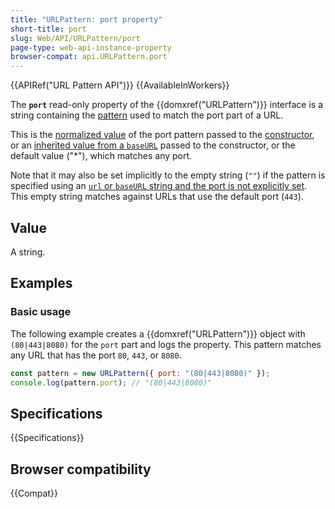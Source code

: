 ```yaml
---
title: "URLPattern: port property"
short-title: port
slug: Web/API/URLPattern/port
page-type: web-api-instance-property
browser-compat: api.URLPattern.port
---
```


{{APIRef("URL Pattern API")}} {{AvailableInWorkers}}

The **`port`** read-only property of the {{domxref("URLPattern")}} interface is a string containing the [pattern](/en-US/docs/Web/API/URL_Pattern_API#pattern_syntax) used to match the port part of a URL.

This is the [normalized value](/en-US/docs/Web/API/URL_Pattern_API#pattern_normalization) of the port pattern passed to the [constructor](/en-US/docs/Web/API/URLPattern/URLPattern), or an [inherited value from a `baseURL`](/en-US/docs/Web/API/URLPattern/URLPattern#inheritance_from_a_baseurl) passed to the constructor, or the default value ("*"), which matches any port.

Note that it may also be set implicitly to the empty string (`""`) if the pattern is specified using an [`url` or `baseURL` string and the port is not explicitly set](/en-US/docs/Web/API/URLPattern/URLPattern#hostname_in_url_or_baseurl_affects_default_port).
This empty string matches against URLs that use the default port (`443`).

## Value

A string.

## Examples

### Basic usage

The following example creates a {{domxref("URLPattern")}} object with `(80|443|8080)` for the `port` part and logs the property.
This pattern matches any URL that has the port `80`, `443`, or `8080`.

```js
const pattern = new URLPattern({ port: "(80|443|8080)" });
console.log(pattern.port); // "(80|443|8080)"
```

## Specifications

{{Specifications}}

## Browser compatibility

{{Compat}}
